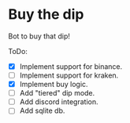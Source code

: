 # Buy the dip
Bot to buy that dip!

ToDo:
- [X] Implement support for binance.
- [ ] Implement support for kraken.
- [X] Implement buy logic.
- [ ] Add "tiered" dip mode.
- [ ] Add discord integration.
- [ ] Add sqlite db.